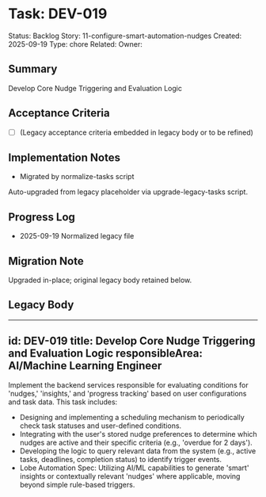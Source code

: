 # Task: DEV-019
Status: Backlog
Story: 11-configure-smart-automation-nudges
Created: 2025-09-19
Type: chore
Related:
Owner:

## Summary
Develop Core Nudge Triggering and Evaluation Logic

## Acceptance Criteria
- [ ] (Legacy acceptance criteria embedded in legacy body or to be refined)

## Implementation Notes
- Migrated by normalize-tasks script

Auto-upgraded from legacy placeholder via upgrade-legacy-tasks script.

## Progress Log
- 2025-09-19 Normalized legacy file

## Migration Note
Upgraded in-place; original legacy body retained below.

## Legacy Body
---
id: DEV-019
title: Develop Core Nudge Triggering and Evaluation Logic
responsibleArea: AI/Machine Learning Engineer
---
Implement the backend services responsible for evaluating conditions for 'nudges,' 'insights,' and 'progress tracking' based on user configurations and task data. This task includes:
*   Designing and implementing a scheduling mechanism to periodically check task statuses and user-defined conditions.
*   Integrating with the user's stored nudge preferences to determine which nudges are active and their specific criteria (e.g., 'overdue for 2 days').
*   Developing the logic to query relevant data from the system (e.g., active tasks, deadlines, completion status) to identify trigger events.
*   Lobe Automation Spec: Utilizing AI/ML capabilities to generate 'smart' insights or contextually relevant 'nudges' where applicable, moving beyond simple rule-based triggers.